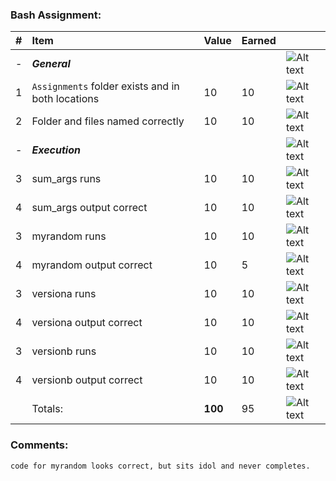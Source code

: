 ### Bash Assignment:
| #   | Item                                              | Value   | Earned   |                |
|:----|:--------------------------------------------------|:--------|:---------|:---------------|
| -   | ***General***                                     |         |          | ![Alt text][1] |
| 1   | `Assignments` folder exists and in both locations | 10      |    10    | ![Alt text][1] |
| 2   | Folder and files named correctly                  | 10      |    10    | ![Alt text][1] |
| -   | ***Execution***                                   |         |          | ![Alt text][1] |
| 3   | sum_args runs                                     | 10      |    10    | ![Alt text][1] |
| 4   | sum_args output correct                           | 10      |    10    | ![Alt text][1] |
| 3   | myrandom runs                                     | 10      |     10   | ![Alt text][1] |
| 4   | myrandom output correct                           | 10      |    5     | ![Alt text][1] |
| 3   | versiona runs                                     | 10      |     10   | ![Alt text][1] |
| 4   | versiona output correct                           | 10      |     10   | ![Alt text][1] |
| 3   | versionb runs                                     | 10      |     10   | ![Alt text][1] |
| 4   | versionb output correct                           | 10      |     10   | ![Alt text][1] |
|     | Totals:                                           | **100** |     95   | ![Alt text][1] |
### Comments:
```
code for myrandom looks correct, but sits idol and never completes.  
```

[1]: http://f.cl.ly/items/3E231i211n2E042B1U3K/right.png  "Correct"
[2]: http://f.cl.ly/items/2X473C1Q1F2x3S1E4231/wrong.gif  "Incorrect"
[3]: http://f.cl.ly/items/1A0d2Q1J1N1u0C3g0C1s/null.gif  "Errors"